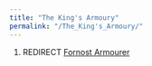 ```yaml
---
title: "The King's Armoury"
permalink: "/The_King's_Armoury/"
---
```


1.  REDIRECT [Fornost Armourer](Fornost_Armourer "wikilink")